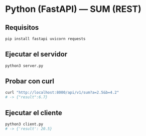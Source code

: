 # Python (FastAPI) — SUM (REST)

## Requisitos
```bash
pip install fastapi uvicorn requests
```

## Ejecutar el servidor
```bash
python3 server.py
```

## Probar con curl
```bash
curl "http://localhost:8000/api/v1/sum?a=2.5&b=4.2"
# -> {"result":6.7}
```

## Ejecutar el cliente
```bash
python3 client.py
# -> {'result': 20.5}
```
